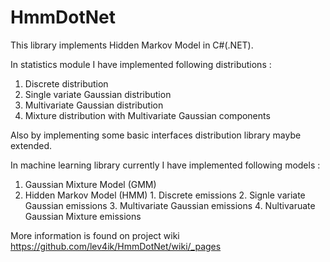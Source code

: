 HmmDotNet
=========

This library implements Hidden Markov Model in C#(.NET). 

In statistics module I have implemented following distributions :
  1. Discrete distribution
  2. Single variate Gaussian distribution 
  3. Multivariate Gaussian distribution
  4. Mixture distribution with Multivariate Gaussian components

Also by implementing some basic interfaces distribution library maybe extended.

In machine learning library currently I have implemented following models :
  1. Gaussian Mixture Model (GMM)
  2. Hidden Markov Model (HMM) 
    1. Discrete emissions
    2. Signle variate Gaussian emissions
    3. Multivariate Gaussian emissions
    4. Nultivaruate Gaussian Mixture emissions

More information is found on project wiki https://github.com/lev4ik/HmmDotNet/wiki/_pages
